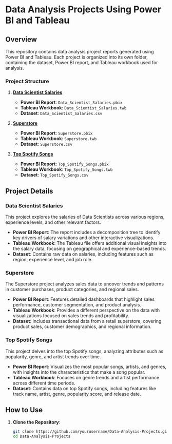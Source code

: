 # Data Analysis Projects Using Power BI and Tableau

## Overview

This repository contains data analysis project reports generated using Power BI and Tableau. Each project is organized into its own folder, containing the dataset, Power BI report, and Tableau workbook used for analysis.

### Project Structure

1. **[Data Scientist Salaries](#data-scientist-salaries)**
   - **Power BI Report**: `Data_Scientist_Salaries.pbix`
   - **Tableau Workbook**: `Data_Scientist_Salaries.twb`
   - **Dataset**: `Data_Scientist_Salaries.csv`

2. **[Superstore](#superstore)**
   - **Power BI Report**: `Superstore.pbix`
   - **Tableau Workbook**: `Superstore.twb`
   - **Dataset**: `Superstore.csv`

3. **[Top Spotify Songs](#top-spotify-songs)**
   - **Power BI Report**: `Top_Spotify_Songs.pbix`
   - **Tableau Workbook**: `Top_Spotify_Songs.twb`
   - **Dataset**: `Top_Spotify_Songs.csv`

## Project Details

### Data Scientist Salaries

This project explores the salaries of Data Scientists across various regions, experience levels, and other relevant factors. 

- **Power BI Report**: The report includes a decomposition tree to identify key drivers of salary variations and other interactive visualizations.
- **Tableau Workbook**: The Tableau file offers additional visual insights into the salary data, focusing on geographical and experience-based trends.
- **Dataset**: Contains raw data on salaries, including features such as region, experience level, and job role.

### Superstore

The Superstore project analyzes sales data to uncover trends and patterns in customer purchases, product categories, and regional sales.

- **Power BI Report**: Features detailed dashboards that highlight sales performance, customer segmentation, and product analysis.
- **Tableau Workbook**: Provides a different perspective on the data with visualizations focused on sales trends and profitability.
- **Dataset**: Includes transactional data from a retail superstore, covering product sales, customer demographics, and regional information.

### Top Spotify Songs

This project delves into the top Spotify songs, analyzing attributes such as popularity, genre, and artist trends over time.

- **Power BI Report**: Visualizes the most popular songs, artists, and genres, with insights into the characteristics that make a song popular.
- **Tableau Workbook**: Focuses on genre trends and artist performance across different time periods.
- **Dataset**: Contains data on top Spotify songs, including features like track name, artist, genre, popularity score, and release date.

## How to Use

1. **Clone the Repository**:
   ```bash
   git clone https://github.com/yourusername/Data-Analysis-Projects.git
   cd Data-Analysis-Projects
